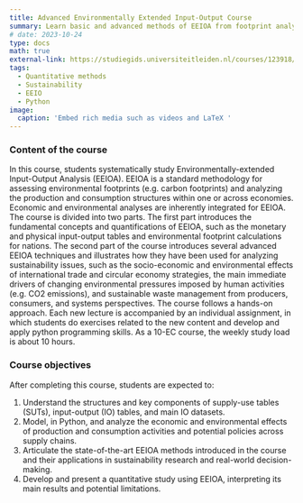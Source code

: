 ```yaml
---
title: Advanced Environmentally Extended Input-Output Course
summary: Learn basic and advanced methods of EEIOA from footprint analysis to SDA 
# date: 2023-10-24
type: docs
math: true
external-link: https://studiegids.universiteitleiden.nl/courses/123918/environmental-input-output-analysis
tags:
  - Quantitative methods
  - Sustainability
  - EEIO
  - Python
image:
  caption: 'Embed rich media such as videos and LaTeX '
---
```


### Content of the course

In this course, students systematically study Environmentally-extended Input-Output Analysis (EEIOA). EEIOA is a standard methodology for assessing environmental footprints (e.g. carbon footprints) and analyzing the production and consumption structures within one or across economies. Economic and environmental analyses are inherently integrated for EEIOA.
The course is divided into two parts. The first part introduces the fundamental concepts and quantifications of EEIOA, such as the monetary and physical input-output tables and environmental footprint calculations for nations. The second part of the course introduces several advanced EEIOA techniques and illustrates how they have been used for analyzing sustainability issues, such as the socio-economic and environmental effects of international trade and circular economy strategies, the main immediate drivers of changing environmental pressures imposed by human activities (e.g. CO2 emissions), and sustainable waste management from producers, consumers, and systems perspectives.
The course follows a hands-on approach. Each new lecture is accompanied by an individual assignment, in which students do exercises related to the new content and develop and apply python programming skills. As a 10-EC course, the weekly study load is about 10 hours.

### Course objectives
After completing this course, students are expected to:
1. Understand the structures and key components of supply-use tables (SUTs), input-output (IO) tables, and main IO datasets.
2. Model, in Python, and analyze the economic and environmental effects of production and consumption activities and potential policies across supply chains.
3. Articulate the state-of-the-art EEIOA methods introduced in the course and their applications in sustainability research and real-world decision-making.
4. Develop and present a quantitative study using EEIOA, interpreting its main results and potential limitations.

